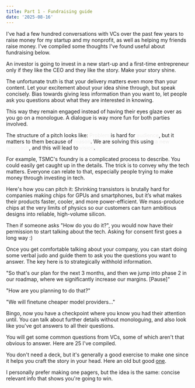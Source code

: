```yaml
---
title: Part 1 - Fundraising guide
date: '2025-08-16'
---
```



I've had a few hundred conversations with VCs over the past few years to raise money for my startup and my nonprofit, as well as helping my friends raise money. I've compiled some thoughts I've found useful about fundraising below.

An investor is going to invest in a new start-up and a first-time entrepreneur only if they like the CEO and they like the story. Make your story shine.

The unfortunate truth is that your delivery matters even more than your content. Let your excitement about your idea shine through, but speak concisely. Bias towards giving less information than you want to, let people ask you questions about what they are interested in knowing. 

This way they remain engaged instead of having their eyes glaze over as you go on a monologue. A dialogue is way more fun for both parties involved.

The structure of a pitch looks like: <span style="color:rgb(237, 236, 235)">Problem</span> is hard for <span style="color:rgb(237, 236, 235)">audience</span>, but it matters to them because of <span style="color:rgb(237, 236, 235)">reason</span>. We are solving this using <span style="color:rgb(237, 236, 235)">a new approach</span>, and this will lead to <span style="color:rgb(237, 236, 235)">vision</span>.

For example, TSMC's foundry is a complicated process to describe. You could easily get caught up in the details. The trick is to convey why the tech matters. Everyone can relate to that, especially people trying to make money through investing in tech.

Here's how you can pitch it:
Shrinking transistors is brutally hard for companies making chips for GPUs and smartphones, but it’s what makes their products faster, cooler, and more power-efficient. We mass-produce chips at the very limits of physics so our customers can turn ambitious designs into reliable, high-volume silicon.

Then if someone asks "How do you do it?", you would now have their permission to start talking about the tech. Asking for consent first goes a long way :)

Once you get comfortable talking about your company, you can start doing some verbal judo and guide them to ask you the questions you want to answer. The key here is to strategically withhold information. 

"So that's our plan for the next 3 months, and then we jump into phase 2 in our roadmap, where we significantly increase our margins. [Pause]"

"How are you planning to do that?" 

"We will finetune cheaper model providers..."

Bingo, now you have a checkpoint where you know you had their attention until. You can talk about further details without monologuing, and also look like you've got answers to all their questions.

You will get some common questions from VCs, some of which aren't that obvious to answer. Here are 25 I've compiled.

You don't need a deck, but it's generally a good exercise to make one since it helps you craft the story in your head. Here an old but good [one](https://drive.google.com/file/d/1u4fi3Z9E7ToHqAxSBEtJitgVPNw_aznW/view?usp=drive_link).

I personally prefer making one pagers, but the idea is the same: concise relevant info that shows you're going to win.

